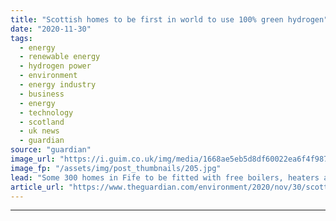 ```yaml
---
title: "Scottish homes to be first in world to use 100% green hydrogen"
date: "2020-11-30"
tags: 
  - energy
  - renewable energy
  - hydrogen power
  - environment
  - energy industry
  - business
  - energy
  - technology
  - scotland
  - uk news
  - guardian
source: "guardian"
image_url: "https://i.guim.co.uk/img/media/1668ae5eb5d8df60022ea6f4f987e79854eb03a8/0_224_6720_4032/master/6720.jpg?width=460&quality=85&auto=format&fit=max&s=e63df686b35ed399b292946c3a0bbade"
image_fp: "/assets/img/post_thumbnails/205.jpg"
lead: "Some 300 homes in Fife to be fitted with free boilers, heaters and cooking appliancesHundreds of homes in Scotland will soon become the first in the world to use 100% green hydrogen to heat their properties and cook their meals as part of a new trial..."
article_url: "https://www.theguardian.com/environment/2020/nov/30/scottish-green-hydrogen-fife"
---
```


---
